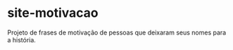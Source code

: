 # site-motivacao
 Projeto de frases de motivação de pessoas que deixaram seus nomes para a história.
